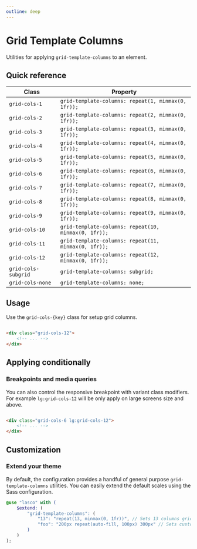 ```yaml
---
outline: deep
---
```


# Grid Template Columns

Utilities for applying `grid-template-columns` to an element.

## Quick reference

| Class               | Property                                             |
|---------------------|------------------------------------------------------|
| `grid-cols-1`       | `grid-template-columns: repeat(1, minmax(0, 1fr));`  |
| `grid-cols-2`       | `grid-template-columns: repeat(2, minmax(0, 1fr));`  |
| `grid-cols-3`       | `grid-template-columns: repeat(3, minmax(0, 1fr));`  |
| `grid-cols-4`       | `grid-template-columns: repeat(4, minmax(0, 1fr));`  |
| `grid-cols-5`       | `grid-template-columns: repeat(5, minmax(0, 1fr));`  |
| `grid-cols-6`       | `grid-template-columns: repeat(6, minmax(0, 1fr));`  |
| `grid-cols-7`       | `grid-template-columns: repeat(7, minmax(0, 1fr));`  |
| `grid-cols-8`       | `grid-template-columns: repeat(8, minmax(0, 1fr));`  |
| `grid-cols-9`       | `grid-template-columns: repeat(9, minmax(0, 1fr));`  |
| `grid-cols-10`      | `grid-template-columns: repeat(10, minmax(0, 1fr));` |
| `grid-cols-11`      | `grid-template-columns: repeat(11, minmax(0, 1fr));` |
| `grid-cols-12`      | `grid-template-columns: repeat(12, minmax(0, 1fr));` |
| `grid-cols-subgrid` | `grid-template-columns: subgrid;`                    |
| `grid-cols-none`    | `grid-template-columns: none;`                       |

## Usage

Use the `grid-cols-{key}` class for setup grid columns.

```html

<div class="grid-cols-12">
    <!-- ... -->
</div>
```

## Applying conditionally

### Breakpoints and media queries

You can also control the responsive breakpoint with variant class modifiers. For example `lg:grid-cols-12` will be only
apply on large screens size and above.

```html

<div class="grid-cols-6 lg:grid-cols-12">
    <!-- ... -->
</div>
```

## Customization

### Extend your theme

By default, the configuration provides a handful of general purpose `grid-template-columns` utilities. You can easily
extend the default scales using the Sass configuration.

```scss
@use "lasco" with (
    $extend: (
        "grid-template-columns": (
            "13": "repeat(13, minmax(0, 1fr))", // Sets 13 columns grid.
            "foo": "200px repeat(auto-fill, 100px) 300px" // Sets custom values grid.
        )
    )
);
```
